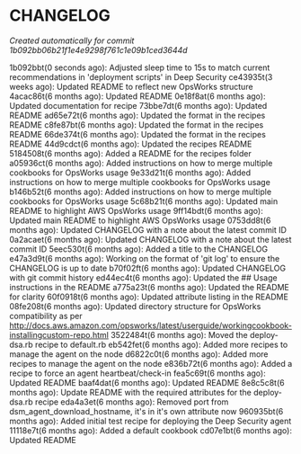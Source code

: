# CHANGELOG
*Created automatically for commit 1b092bb06b21f1e4e9298f761c1e09b1ced3644d*

1b092bbt(0 seconds ago): Adjusted sleep time to 15s to match current recommendations in 'deployment scripts' in Deep Security
ce43935t(3 weeks ago): Updated README to reflect new OpsWorks structure
4acac86t(6 months ago): Updated README
0e18f8at(6 months ago): Updated documentation for recipe
73bbe7dt(6 months ago): Updated README
ad65e72t(6 months ago): Updated the format in the recipes README
c8fe87bt(6 months ago): Updated the format in the recipes README
66de374t(6 months ago): Updated the format in the recipes README
44d9cdct(6 months ago): Updated the recipes README
5184508t(6 months ago): Added a README for the recipes folder
a05936ct(6 months ago): Added instructions on how to merge multiple cookbooks for OpsWorks usage
9e33d21t(6 months ago): Added instructions on how to merge multiple cookbooks for OpsWorks usage
b146b52t(6 months ago): Added instructions on how to merge multiple cookbooks for OpsWorks usage
5c68b21t(6 months ago): Updated main README to highlight AWS OpsWorks usage
9ff14bdt(6 months ago): Updated main README to highlight AWS OpsWorks usage
0753dd8t(6 months ago): Updated CHANGELOG with a note about the latest commit ID
0a2acaet(6 months ago): Updated CHANGELOG with a note about the latest commit ID
5eec530t(6 months ago): Added a title to the CHANGELOG
e47a3d9t(6 months ago): Working on the format of 'git log' to ensure the CHANGELOG is up to date
b70f02ft(6 months ago): Updated CHANGELOG with git commit history
ed44ec4t(6 months ago): Updated the ## Usage instructions in the README
a775a23t(6 months ago): Updated the README for clarity
60f0918t(6 months ago): Updated attribute listing in the README
08fe208t(6 months ago): Updated directory structure for OpsWorks compatibility as per http://docs.aws.amazon.com/opsworks/latest/userguide/workingcookbook-installingcustom-repo.html
3522484t(6 months ago): Moved the deploy-dsa.rb recipe to default.rb
eb542fet(6 months ago): Added more recipes to manage the agent on the node
d6822c0t(6 months ago): Added more recipes to manage the agent on the node
e836b72t(6 months ago): Added a recipe to force an agent heartbeat/check-in
fea5c69t(6 months ago): Updated README
baaf4dat(6 months ago): Updated README
8e8c5c8t(6 months ago): Update README with the required attributes for the deploy-dsa.rb recipe
eda4a3et(6 months ago): Removed port from dsm_agent_download_hostname, it's in it's own attribute now
960935bt(6 months ago): Added initial test recipe for deploying the Deep Security agent
11118e7t(6 months ago): Added a default cookbook
cd07e1bt(6 months ago): Updated README
